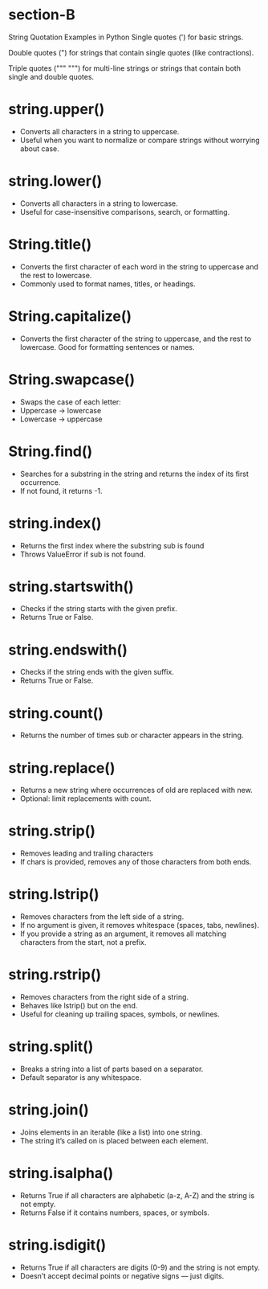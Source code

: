 # section-B
String Quotation Examples in Python
Single quotes (') for basic strings.

Double quotes (") for strings that contain single quotes (like contractions).

Triple quotes (""" """) for multi-line strings or strings that contain both single and double quotes.

# string.upper()
- Converts all characters in a string to uppercase.
- Useful when you want to normalize or compare strings without worrying about case.

# string.lower()
- Converts all characters in a string to lowercase.
- Useful for case-insensitive comparisons, search, or formatting.

# String.title()
- Converts the first character of each word in the string to uppercase and the rest to lowercase.
- Commonly used to format names, titles, or headings.

# String.capitalize()
- Converts the first character of the string to uppercase, and the rest to lowercase.
Good for formatting sentences or names.

# String.swapcase()
- Swaps the case of each letter:
- Uppercase → lowercase
- Lowercase → uppercase

# String.find()
- Searches for a substring in the string and returns the index of its first occurrence.
- If not found, it returns -1.

# string.index()
- Returns the first index where the substring sub is found
- Throws ValueError if sub is not found.

# string.startswith()
- Checks if the string starts with the given prefix.
- Returns True or False.

# string.endswith()
- Checks if the string ends with the given suffix.
- Returns True or False.

# string.count()
- Returns the number of times sub or character appears in the string.

# string.replace()
- Returns a new string where occurrences of old are replaced with new.
- Optional: limit replacements with count.

# string.strip()
- Removes leading and trailing characters
- If chars is provided, removes any of those characters from both ends.

# string.lstrip()
- Removes characters from the left side of a string.
- If no argument is given, it removes whitespace (spaces, tabs, newlines).
- If you provide a string as an argument, it removes all matching characters from the start, not a prefix.

# string.rstrip()
- Removes characters from the right side of a string.
- Behaves like lstrip() but on the end.
- Useful for cleaning up trailing spaces, symbols, or newlines.

# string.split()
- Breaks a string into a list of parts based on a separator.
- Default separator is any whitespace.

# string.join()
- Joins elements in an iterable (like a list) into one string.
- The string it’s called on is placed between each element.

# string.isalpha()
- Returns True if all characters are alphabetic (a-z, A-Z) and the string is not empty.
- Returns False if it contains numbers, spaces, or symbols.

# string.isdigit()
- Returns True if all characters are digits (0-9) and the string is not empty.
- Doesn’t accept decimal points or negative signs — just digits.